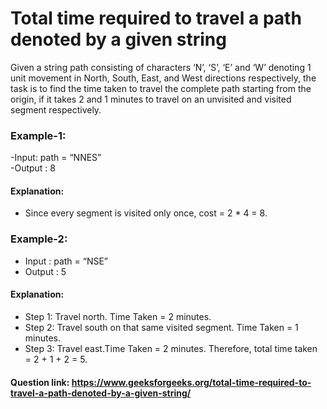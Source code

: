# Total time required to travel a path denoted by a given string

Given a string path consisting of characters ‘N’, ‘S’, ‘E’ and ‘W’ denoting 1 unit movement in North, South, East, and West directions respectively, the task is to find the time taken to travel the complete path starting from the origin, if it takes 2 and 1 minutes to travel on an unvisited and visited segment respectively.

### Example-1:
-Input: path = “NNES” <br>
-Output : 8 

#### Explanation: <br>
- Since every segment is visited only once, cost = 2 * 4 = 8. <br>

### Example-2:
- Input : path = “NSE” <br>
- Output : 5 <br>

#### Explanation: <br>
- Step 1: Travel north. Time Taken = 2 minutes. <br>
- Step 2: Travel south on that same visited segment. Time Taken = 1 minutes. <br>
- Step 3: Travel east.Time Taken = 2 minutes. Therefore, total time taken = 2 + 1 + 2 = 5. <br>

#### Question link: https://www.geeksforgeeks.org/total-time-required-to-travel-a-path-denoted-by-a-given-string/
